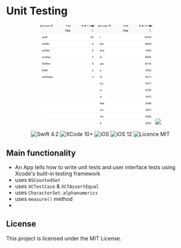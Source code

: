 #  Unit Testing

<div align = "center">
<img src="/screens/1.jpg" width="30%">        
<img src="/screens/2.jpg" width="30%">       
<img src="/screens/3.jpg" width="30%">       
</div>

<p align="center">
<img src="https://img.shields.io/badge/Swift-4.2-orange.svg" alt="Swift 4.2"/>
<img src="https://img.shields.io/badge/Xcode-10%2B-brightgreen.svg" alt="XCode 10+"/>
<img src="https://img.shields.io/badge/platform-iOS-green.svg" alt="iOS"/>
<img src="https://img.shields.io/badge/iOS-12%2B-brightgreen.svg" alt="iOS 12"/>
<img src="https://img.shields.io/badge/licence-MIT-lightgray.svg" alt="Licence MIT"/>
</p>

## Main functionality
* An App tells how to write unit tests and user interface tests using Xcode's built-in testing framework
* uses `NSCountedSet`
* uses `XCTestCase` & `XCTAssertEqual`
* uses `CharacterSet.alphanumerics`
* uses `measure()` method
* 


## License

This project is licensed under the MIT License.